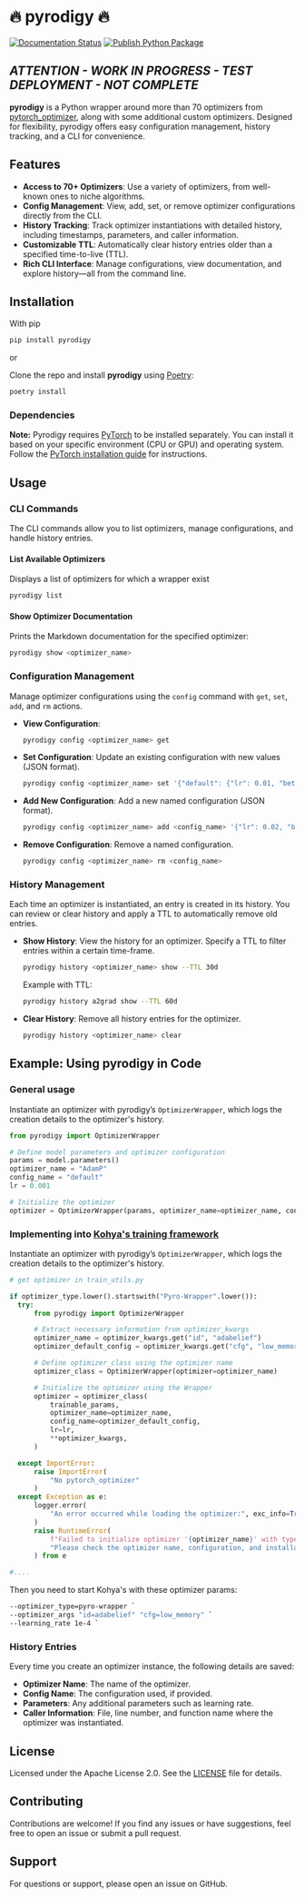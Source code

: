 # 🔥 pyrodigy 🔥

[![Documentation Status](https://readthedocs.org/projects/pyrodigy/badge/?version=latest)](https://pyrodigy.readthedocs.io/en/latest/?badge=latest)
[![Publish Python Package](https://github.com/pyros-sd-models/pyrodigy/actions/workflows/deploy_pypi.yml/badge.svg)](https://github.com/pyros-sd-models/pyrodigy/actions/workflows/deploy_pypi.yml)

## *ATTENTION - WORK IN PROGRESS - TEST DEPLOYMENT - NOT COMPLETE*

**pyrodigy** is a Python wrapper around more than 70 optimizers from [pytorch_optimizer](https://github.com/kozistr/pytorch_optimizer), along with some additional custom optimizers. Designed for flexibility, pyrodigy offers easy configuration management, history tracking, and a CLI for convenience.

## Features

- **Access to 70+ Optimizers**: Use a variety of optimizers, from well-known ones to niche algorithms.
- **Config Management**: View, add, set, or remove optimizer configurations directly from the CLI.
- **History Tracking**: Track optimizer instantiations with detailed history, including timestamps, parameters, and caller information.
- **Customizable TTL**: Automatically clear history entries older than a specified time-to-live (TTL).
- **Rich CLI Interface**: Manage configurations, view documentation, and explore history—all from the command line.

## Installation

With pip

```bash
pip install pyrodigy
```

or

Clone the repo and install **pyrodigy** using [Poetry](https://python-poetry.org/):

```bash
poetry install
```

### Dependencies

**Note:** Pyrodigy requires [PyTorch](https://pytorch.org/get-started/locally/) to be installed separately. You can install it based on your specific environment (CPU or GPU) and operating system. Follow the [PyTorch installation guide](https://pytorch.org/get-started/locally/) for instructions.

## Usage

### CLI Commands

The CLI commands allow you to list optimizers, manage configurations, and handle history entries.

#### List Available Optimizers

Displays a list of optimizers for which a wrapper exist

```bash
pyrodigy list
```

#### Show Optimizer Documentation

Prints the Markdown documentation for the specified optimizer:

```bash
pyrodigy show <optimizer_name>
```

### Configuration Management

Manage optimizer configurations using the `config` command with `get`, `set`, `add`, and `rm` actions.

- **View Configuration**:

  ```bash
  pyrodigy config <optimizer_name> get
  ```

- **Set Configuration**: Update an existing configuration with new values (JSON format).

  ```bash
  pyrodigy config <optimizer_name> set '{"default": {"lr": 0.01, "beta": 0.9}}'
  ```

- **Add New Configuration**: Add a new named configuration (JSON format).

  ```bash
  pyrodigy config <optimizer_name> add <config_name> '{"lr": 0.02, "beta": 0.95}'
  ```

- **Remove Configuration**: Remove a named configuration.

  ```bash
  pyrodigy config <optimizer_name> rm <config_name>
  ```

### History Management

Each time an optimizer is instantiated, an entry is created in its history. You can review or clear history and apply a TTL to automatically remove old entries.

- **Show History**: View the history for an optimizer. Specify a TTL to filter entries within a certain time-frame.

  ```bash
  pyrodigy history <optimizer_name> show --TTL 30d
  ```

  Example with TTL:

  ```bash
  pyrodigy history a2grad show --TTL 60d
  ```

- **Clear History**: Remove all history entries for the optimizer.

  ```bash
  pyrodigy history <optimizer_name> clear
  ```

## Example: Using pyrodigy in Code

### General usage

Instantiate an optimizer with pyrodigy’s `OptimizerWrapper`, which logs the creation details to the optimizer's history.

```python
from pyrodigy import OptimizerWrapper

# Define model parameters and optimizer configuration
params = model.parameters()
optimizer_name = "AdamP"
config_name = "default"
lr = 0.001

# Initialize the optimizer
optimizer = OptimizerWrapper(params, optimizer_name=optimizer_name, config_name=config_name, lr=lr)
```

### Implementing into [Kohya's training framework]([http://bla](https://github.com/kohya-ss/sd-scripts))

Instantiate an optimizer with pyrodigy’s `OptimizerWrapper`, which logs the creation details to the optimizer's history.

```python
# get optimizer in train_utils.py

if optimizer_type.lower().startswith("Pyro-Wrapper".lower()):
  try:
      from pyrodigy import OptimizerWrapper

      # Extract necessary information from optimizer_kwargs
      optimizer_name = optimizer_kwargs.get("id", "adabelief")
      optimizer_default_config = optimizer_kwargs.get("cfg", "low_memory")

      # Define optimizer_class using the optimizer name
      optimizer_class = OptimizerWrapper(optimizer=optimizer_name)

      # Initialize the optimizer using the Wrapper
      optimizer = optimizer_class(
          trainable_params,
          optimizer_name=optimizer_name,
          config_name=optimizer_default_config,
          lr=lr,
          **optimizer_kwargs,
      )

  except ImportError:
      raise ImportError(
          "No pytorch_optimizer"
      )
  except Exception as e:
      logger.error(
          "An error occurred while loading the optimizer:", exc_info=True
      )
      raise RuntimeError(
          f"Failed to initialize optimizer '{optimizer_name}' with type '{optimizer_type}'. "
          "Please check the optimizer name, configuration, and installation."
      ) from e

#....
```

Then you need to start Kohya's with these optimizer params:

```bash
--optimizer_type=pyro-wrapper `
--optimizer_args "id=adabelief" "cfg=low_memory" `
--learning_rate 1e-4 `
```

### History Entries

Every time you create an optimizer instance, the following details are saved:

- **Optimizer Name**: The name of the optimizer.
- **Config Name**: The configuration used, if provided.
- **Parameters**: Any additional parameters such as learning rate.
- **Caller Information**: File, line number, and function name where the optimizer was instantiated.

## License

Licensed under the Apache License 2.0. See the [LICENSE](LICENSE) file for details.

## Contributing

Contributions are welcome! If you find any issues or have suggestions, feel free to open an issue or submit a pull request.

## Support

For questions or support, please open an issue on GitHub.
